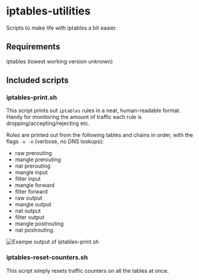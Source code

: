 # iptables-utilities

Scripts to make life with iptables a bit easier.

## Requirements
iptables (lowest working version unknown)

## Included scripts

### iptables-print.sh

This script prints out `iptables` rules in a neat, human-readable format.
Handy for monitoring the amount of traffic each rule is dropping/accepting/rejecting etc.

Rules are printed out from the following tables and chains in order, with the flags `-v -n` (verbose, no DNS lookups):
* raw prerouting
* mangle prerouting
* nat prerouting
* mangle input
* filter input
* mangle forward
* filter forward
* raw output
* mangle output
* nat output
* filter output
* mangle postrouting
* nat postrouting.

![Exampe output of iptables-print.sh](https://github.com/jktoiuhito/iptables-print.sh/blob/master/example-output.png)

### iptables-reset-counters.sh

This script simply resets traffic counters on all the tables at once.